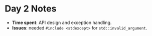 # Day 2 Notes

- **Time spent**: API design and exception handling.
- **Issues**: needed `#include <stdexcept>` for `std::invalid_argument`.

